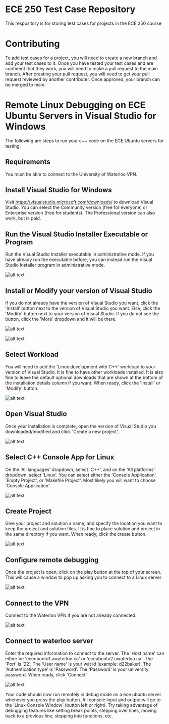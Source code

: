 # ECE 250 Test Case Repository
This respository is for storing test cases for projects in the ECE 250 course

# Contributing
To add test cases for a project, you will need to create a new branch and add your test cases to it. Once you have tested your test cases and are confident that they work, you will need to make a pull request to the main branch. After creating your pull request, you will need to get your pull request reviewed by another contributer. Once approved, your branch can be merged to main.

# Remote Linux Debugging on ECE Ubuntu Servers in Visual Studio for Windows
The following are steps to run your c++ code on the ECE Ubuntu servers for testing.

## Requirements
You must be able to connect to the University of Waterloo VPN.

## Install Visual Studio for Windows
Visit https://visualstudio.microsoft.com/downloads/ to download Visual Studio. You can select the Community version (free for everyone) or Enterprise version (free for students). The Professional version can also work, but is paid.

## Run the Visual Studio Installer Executable or Program
Run the Visual Studio Installer executable in administrative mode. If you have already run the executable before, you can instead run the Visual Studio Installer program in administrative mode.

![alt text](https://cdn.discordapp.com/attachments/784836147280216078/799357645953433640/unknown.png)

## Install or Modify your version of Visual Studio
If you do not already have the version of Visual Studio you want, click the 'Install' button next to the version of Visual Studio you want.
Else, click the 'Modify' button next to your version of Visual Studio. If you do not see the button, click the 'More' dropdown and it will be there.

![alt text](https://cdn.discordapp.com/attachments/784836147280216078/799676623170830397/unknown.png)

![alt text](https://cdn.discordapp.com/attachments/784836147280216078/799357986060632094/unknown.png)

## Select Workload
You will need to add the 'Linux development with C++' workload to your version of Visual Studio. It is fine to have other workloads installed. It is also fine to leave the default optional downloads that are shown at the bottom of the installation details column if you want. When ready, click the 'Install' or 'Modify' button.

![alt text](https://cdn.discordapp.com/attachments/784836147280216078/799495017542189107/unknown.png)

## Open Visual Studio
Once your installation is complete, open the version of Visual Studio you downloaded/modified and click 'Create a new project'.

![alt text](https://cdn.discordapp.com/attachments/784836147280216078/799491094089957386/unknown.png)

## Select C++ Console App for Linux
On the 'All languages' dropdown, select 'C++', and on the 'All platforms' dropdown, select 'Linux'. You can select either the 'Console Application', 'Empty Project', or 'Makefile Project'. Most likely you will want to choose 'Console Application'.

![alt text](https://cdn.discordapp.com/attachments/784836147280216078/799491407554412554/unknown.png)

## Create Project
Give your project and solution a name, and specify the location you want to keep the project and solution files. It is fine to place solution and project in the same directory if you want. When ready, click the create button.

![alt text](https://cdn.discordapp.com/attachments/784836147280216078/799491891140886528/unknown.png)

## Configure remote debugging
Once the project is open, click on the play button at the top of your screen. This will cause a window to pop up asking you to connect to a Linux server

![alt text](https://cdn.discordapp.com/attachments/784836147280216078/799496978287427604/unknown.png)

## Connect to the VPN
Connect to the Waterloo VPN if you are not already connected.

![alt text](https://cdn.discordapp.com/attachments/784836147280216078/799681906786435112/unknown.png)

## Connect to waterloo server
Enter the required information to connect to the server. The 'Host name' can either be 'eceubuntu1.uwaterloo.ca' or 'eceubuntu2.uwaterloo.ca'. The 'Port' is '22'. The 'User name' is your wat id (example: d22baker). The 'Authentication type' is 'Password'. The 'Password' is your university password. When ready, click 'Connect'

![alt text](https://cdn.discordapp.com/attachments/784836147280216078/799497403131625532/unknown.png)

Your code should now run remotely in debug mode on a ece ubuntu server whenever you press the play button. All console input and output will go to the 'Linux Console Window' (button left or right). Try taking advantage of debugging features like setting break points, stepping over lines, moving back to a previous line, stepping into functions, etc.
